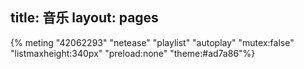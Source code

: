 title: 音乐
layout: pages
---
{% meting "42062293" "netease" "playlist" "autoplay" "mutex:false" "listmaxheight:340px" "preload:none" "theme:#ad7a86"%}
